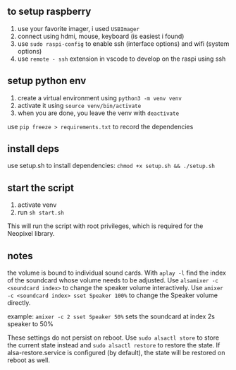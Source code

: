 

## to setup raspberry

1. use your favorite imager, i used `USBImager`
2. connect using hdmi, mouse, keyboard (is easiest i found)
3. use `sudo raspi-config` to enable ssh (interface options) and wifi (system options)
4. use `remote - ssh` extension in vscode to develop on the raspi using ssh


## setup python env

1. create a virtual environment using `python3 -m venv venv`
2. activate it using `source venv/bin/activate`
4. when you are done, you leave the venv with `deactivate`

use `pip freeze > requirements.txt` to record the dependencies

## install deps

use setup.sh to install dependencies: `chmod +x setup.sh && ./setup.sh`

## start the script
1) activate venv
2) run `sh start.sh`

This will run the script with root privileges, which is required for the Neopixel library.

## notes

the volume is bound to individual sound cards. With `aplay -l` find the index of the soundcard whose volume needs to be adjusted.
Use `alsamixer -c <soundcard index>` to change the speaker volume interactively.
Use `amixer -c <soundcard index> sset Speaker 100%` to change the Speaker volume directly.

example:
`amixer -c 2 sset Speaker 50%` sets the soundcard at index 2s speaker to 50%

These settings do not persist on reboot. Use `sudo alsactl store` to store the current state instead and `sudo alsactl restore` to restore the state.
If alsa-restore.service is configured (by default), the state will be restored on reboot as well.


